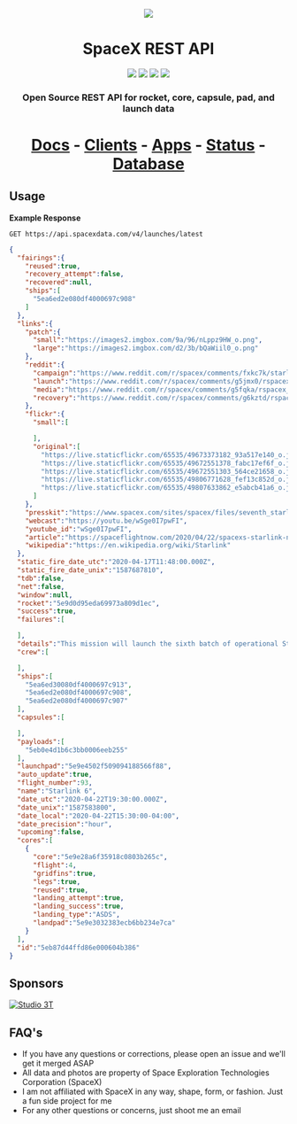<p align="center"><img src="https://live.staticflickr.com/65535/49185149122_37f5c52e43_k.jpg"></p>

<h1 align="center">SpaceX REST API</h1>

<p align="center">
<a href="https://circleci.com/gh/r-spacex/SpaceX-API"><img src="https://img.shields.io/circleci/project/github/r-spacex/SpaceX-API/master.svg?style=flat-square"></a>
<a href="https://hub.docker.com/r/jakewmeyer/spacex-api/"><img src="https://img.shields.io/docker/build/jakewmeyer/spacex-api.svg?longCache=true&style=flat-square"></a>
<a href="https://github.com/r-spacex/SpaceX-API/releases"><img src="https://img.shields.io/github/release/r-spacex/SpaceX-API.svg?longCache=true&style=flat-square"></a>
<a href="https://en.wikipedia.org/wiki/Representational_state_transfer"><img src="https://img.shields.io/badge/interface-REST-brightgreen.svg?longCache=true&style=flat-square"></a>
</p>

<h3 align="center">Open Source REST API for rocket, core, capsule, pad, and launch data</h3>

<h1 align="center">
<a href="docs/home.md">Docs</a> - <a href="docs/clients.md">Clients</a> - <a href="docs/apps.md">Apps</a> - <a href="https://status.spacexdata.com">Status</a> - <a href="https://backups.spacexdata.com">Database</a>
<br/>
</h1>

## Usage

**Example Response**

```http
GET https://api.spacexdata.com/v4/launches/latest
```

```json
{
  "fairings":{
    "reused":true,
    "recovery_attempt":false,
    "recovered":null,
    "ships":[
      "5ea6ed2e080df4000697c908"
    ]
  },
  "links":{
    "patch":{
      "small":"https://images2.imgbox.com/9a/96/nLppz9HW_o.png",
      "large":"https://images2.imgbox.com/d2/3b/bQaWiil0_o.png"
    },
    "reddit":{
      "campaign":"https://www.reddit.com/r/spacex/comments/fxkc7k/starlink6_launch_campaign_thread/",
      "launch":"https://www.reddit.com/r/spacex/comments/g5jmx0/rspacex_starlink_6_official_launch_discussion/",
      "media":"https://www.reddit.com/r/spacex/comments/g5fqka/rspacex_starlink6_media_thread_photographer/",
      "recovery":"https://www.reddit.com/r/spacex/comments/g6kztd/rspacex_starlink_v1_l6_recovery_discussion/"
    },
    "flickr":{
      "small":[

      ],
      "original":[
        "https://live.staticflickr.com/65535/49673373182_93a517e140_o.jpg",
        "https://live.staticflickr.com/65535/49672551378_fabc17ef6f_o.jpg",
        "https://live.staticflickr.com/65535/49672551303_564ce21658_o.jpg",
        "https://live.staticflickr.com/65535/49806771628_fef13c852d_o.jpg",
        "https://live.staticflickr.com/65535/49807633862_e5abcb41a6_o.jpg"
      ]
    },
    "presskit":"https://www.spacex.com/sites/spacex/files/seventh_starlink_mission_overview.pdf",
    "webcast":"https://youtu.be/wSge0I7pwFI",
    "youtube_id":"wSge0I7pwFI",
    "article":"https://spaceflightnow.com/2020/04/22/spacexs-starlink-network-surpasses-400-satellite-mark-after-successful-launch/",
    "wikipedia":"https://en.wikipedia.org/wiki/Starlink"
  },
  "static_fire_date_utc":"2020-04-17T11:48:00.000Z",
  "static_fire_date_unix":"1587687810",
  "tdb":false,
  "net":false,
  "window":null,
  "rocket":"5e9d0d95eda69973a809d1ec",
  "success":true,
  "failures":[

  ],
  "details":"This mission will launch the sixth batch of operational Starlink satellites, which are expected to be version 1.0, from SLC-40, Cape Canaveral AFS. It is the seventh Starlink launch overall. The satellites will be delivered to low Earth orbit and will spend a few weeks maneuvering to their operational altitude of 550 km. The booster for this mission is expected to land on OCISLY.",
  "crew":[

  ],
  "ships":[
    "5ea6ed30080df4000697c913",
    "5ea6ed2e080df4000697c908",
    "5ea6ed2e080df4000697c907"
  ],
  "capsules":[

  ],
  "payloads":[
    "5eb0e4d1b6c3bb0006eeb255"
  ],
  "launchpad":"5e9e4502f509094188566f88",
  "auto_update":true,
  "flight_number":93,
  "name":"Starlink 6",
  "date_utc":"2020-04-22T19:30:00.000Z",
  "date_unix":"1587583800",
  "date_local":"2020-04-22T15:30:00-04:00",
  "date_precision":"hour",
  "upcoming":false,
  "cores":[
    {
      "core":"5e9e28a6f35918c0803b265c",
      "flight":4,
      "gridfins":true,
      "legs":true,
      "reused":true,
      "landing_attempt":true,
      "landing_success":true,
      "landing_type":"ASDS",
      "landpad":"5e9e3032383ecb6bb234e7ca"
    }
  ],
  "id":"5eb87d44ffd86e000604b386"
}
```

## Sponsors
[![Studio 3T](https://imgur.com/ZuHz5Fk.png)](https://studio3t.com/)

## FAQ's
* If you have any questions or corrections, please open an issue and we'll get it merged ASAP
* All data and photos are property of Space Exploration Technologies Corporation (SpaceX)
* I am not affiliated with SpaceX in any way, shape, form, or fashion. Just a fun side project for me
* For any other questions or concerns, just shoot me an email
